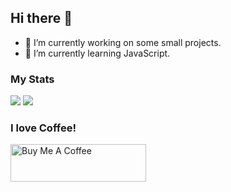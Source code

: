 ## Hi there 👋

- 🔭 I’m currently working on some small projects.
- 🌱 I’m currently learning JavaScript.

### My Stats

<img src="https://github-readme-stats.vercel.app/api?username=jwaxy&show_icons=true&theme=radical" />
<img src="https://github-readme-stats.vercel.app/api/top-langs/?username=jwaxy&theme=radical&layout=compact" />

### I love Coffee!
<a href="https://www.buymeacoffee.com/jwaxy" target="_blank"><img src="https://cdn.buymeacoffee.com/buttons/v2/default-violet.png" alt="Buy Me A Coffee" style="height: 60px !important;width: 217px !important;" ></a>
